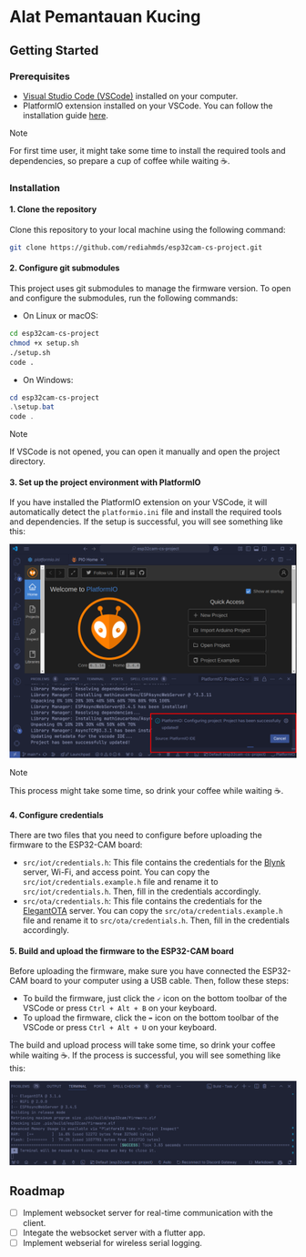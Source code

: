 # Alat Pemantauan Kucing

## Getting Started

### Prerequisites

- [Visual Studio Code (VSCode)](https://code.visualstudio.com/) installed on your computer.
- PlatformIO extension installed on your VSCode. You can follow the installation guide [here](https://platformio.org/install/ide?install=vscode).

> [!NOTE]
For first time user, it might take some time to install the required tools and dependencies, so prepare a cup of coffee while waiting :coffee:.

### Installation

#### 1. Clone the repository

Clone this repository to your local machine using the following command:

```bash
git clone https://github.com/rediahmds/esp32cam-cs-project.git
```

#### 2. Configure git submodules

This project uses git submodules to manage the firmware version. To open and configure the submodules, run the following commands:

- On Linux or macOS:

```bash
cd esp32cam-cs-project
chmod +x setup.sh
./setup.sh
code .
```

- On Windows:

```ps1
cd esp32cam-cs-project
.\setup.bat
code .
```

> [!NOTE]
If VSCode is not opened, you can open it manually and open the project directory.

#### 3. Set up the project environment with PlatformIO

If you have installed the PlatformIO extension on your VSCode, it will automatically detect the `platformio.ini` file and install the required tools and dependencies. If the setup is successful, you will see something like this:

![PlatformIO successfully setup the project](/assets/guide/pio-config-success.png)

> [!NOTE]
> This process might take some time, so drink your coffee while waiting :coffee:.

#### 4. Configure credentials

There are two files that you need to configure before uploading the firmware to the ESP32-CAM board:

- `src/iot/credentials.h`: This file contains the credentials for the [Blynk](https://blynk.io/) server, Wi-Fi, and access point. You can copy the `src/iot/credentials.example.h` file and rename it to `src/iot/credentials.h`. Then, fill in the credentials accordingly.
- `src/ota/credentials.h`: This file contains the credentials for the [ElegantOTA](https://docs.elegantota.pro/) server. You can copy the `src/ota/credentials.example.h` file and rename it to `src/ota/credentials.h`. Then, fill in the credentials accordingly.

#### 5. Build and upload the firmware to the ESP32-CAM board

Before uploading the firmware, make sure you have connected the ESP32-CAM board to your computer using a USB cable. Then, follow these steps:

- To build the firmware, just click the `✓` icon on the bottom toolbar of the VSCode or press `Ctrl + Alt + B` on your keyboard.
- To upload the firmware, click the `➡` icon on the bottom toolbar of the VSCode or press `Ctrl + Alt + U` on your keyboard.

The build and upload process will take some time, so drink your coffee while waiting :coffee:. If the process is successful, you will see something like this:

![PlatformIO successfully uploaded the firmware](/assets/guide/pio-build-upload-success.png)

## Roadmap

- [ ] Implement websocket server for real-time communication with the client.
- [ ] Integate the websocket server with a flutter app.
- [ ] Implement webserial for wireless serial logging.

